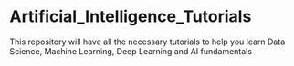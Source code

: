 # Artificial_Intelligence_Tutorials
This repository will have all the necessary tutorials to help you learn Data Science, Machine Learning, Deep Learning and AI fundamentals
